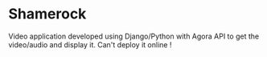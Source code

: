 # Shamerock
Video application developed using Django/Python with Agora API to get the video/audio and display it.
Can't deploy it online !
